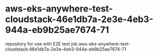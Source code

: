 # aws-eks-anywhere-test-cloudstack-46e1db7a-2e3e-4eb3-944a-eb9b25ae7674-71
repository for use with E2E test job aws-eks-anywhere-test-cloudstack:46e1db7a-2e3e-4eb3-944a-eb9b25ae7674-71
